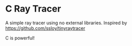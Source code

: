 # C Ray Tracer

A simple ray tracer using no external libraries. Inspired by https://github.com/ssloy/tinyraytracer

C is powerful!
